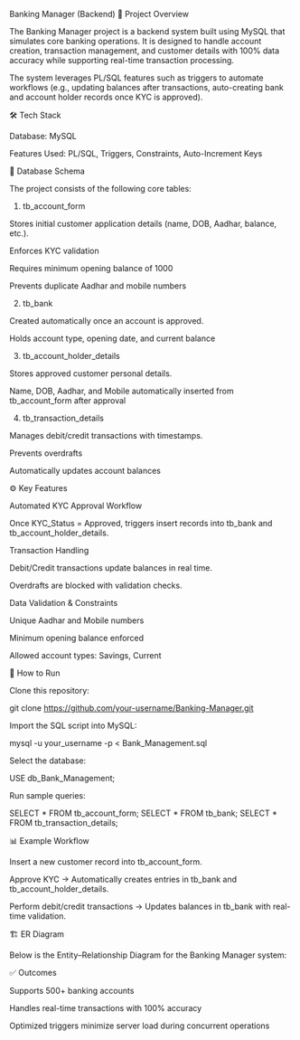 Banking Manager (Backend)
📌 Project Overview

The Banking Manager project is a backend system built using MySQL that simulates core banking operations. It is designed to handle account creation, transaction management, and customer details with 100% data accuracy while supporting real-time transaction processing.

The system leverages PL/SQL features such as triggers to automate workflows (e.g., updating balances after transactions, auto-creating bank and account holder records once KYC is approved).

🛠 Tech Stack

Database: MySQL

Features Used: PL/SQL, Triggers, Constraints, Auto-Increment Keys

📂 Database Schema

The project consists of the following core tables:

1. tb_account_form

Stores initial customer application details (name, DOB, Aadhar, balance, etc.).

Enforces KYC validation

Requires minimum opening balance of 1000

Prevents duplicate Aadhar and mobile numbers

2. tb_bank

Created automatically once an account is approved.

Holds account type, opening date, and current balance

3. tb_account_holder_details

Stores approved customer personal details.

Name, DOB, Aadhar, and Mobile automatically inserted from tb_account_form after approval

4. tb_transaction_details

Manages debit/credit transactions with timestamps.

Prevents overdrafts

Automatically updates account balances

⚙️ Key Features

Automated KYC Approval Workflow

Once KYC_Status = Approved, triggers insert records into tb_bank and tb_account_holder_details.

Transaction Handling

Debit/Credit transactions update balances in real time.

Overdrafts are blocked with validation checks.

Data Validation & Constraints

Unique Aadhar and Mobile numbers

Minimum opening balance enforced

Allowed account types: Savings, Current

🚀 How to Run

Clone this repository:

git clone https://github.com/your-username/Banking-Manager.git


Import the SQL script into MySQL:

mysql -u your_username -p < Bank_Management.sql


Select the database:

USE db_Bank_Management;


Run sample queries:

SELECT * FROM tb_account_form;
SELECT * FROM tb_bank;
SELECT * FROM tb_transaction_details;

📊 Example Workflow

Insert a new customer record into tb_account_form.

Approve KYC → Automatically creates entries in tb_bank and tb_account_holder_details.

Perform debit/credit transactions → Updates balances in tb_bank with real-time validation.

🏗 ER Diagram

Below is the Entity–Relationship Diagram for the Banking Manager system:

✅ Outcomes

Supports 500+ banking accounts

Handles real-time transactions with 100% accuracy

Optimized triggers minimize server load during concurrent operations
